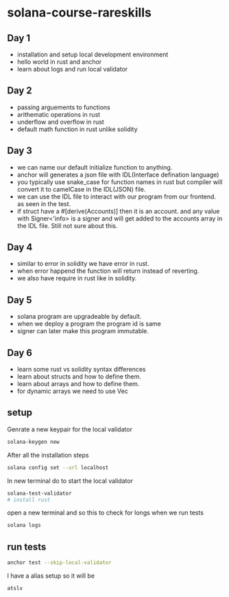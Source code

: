 # solana-course-rareskills

## Day 1

- installation and setup local development environment
- hello world in rust and anchor
- learn about logs and run local validator

## Day 2 
- passing arguements to functions
- arithematic operations in rust 
- underflow and overflow in rust
- default math function in rust unlike solidity

## Day 3

- we can name our default initialize function to anything. 
- anchor will  generates a json file with IDL(Interface defination language)
- you typically use snake_case for function names in rust but compiler will convert it to camelCase in the IDL(JSON) file.
- we can use the IDL file to interact with our program from our frontend. as seen in the test. 
- if struct have a #[derive(Accounts)] then it is an account. and any value with Signer<'info> is a signer and will get added to the accounts array in the IDL file. Still not sure about this.

## Day 4
- similar to error in solidity we have error in rust. 
- when error happend the function will return instead of reverting. 
- we also have require in rust like in solidity. 

## Day 5
- solana program are upgradeable by default. 
- when we deploy a program the program id is same 
- signer can later make this program immutable. 

## Day 6 
- learn some rust vs solidity syntax differences
- learn about structs and how to define them. 
- learn about arrays and how to define them. 
- for dynamic arrays we need to use Vec<T> 
## setup 

Genrate a new keypair for the local validator

```bash
solana-keygen new
```
After all the installation steps 

```bash
solana config set --url localhost
```

In new terminal do to start the local validator

```bash
solana-test-validator
# install rust	
```
open a new terminal and so this to check for longs when we run tests 
```bash
solana logs
```	

## run tests 

```bash
anchor test --skip-local-validator
```
I have a alias setup so it will be
```bash	
atslv

```


